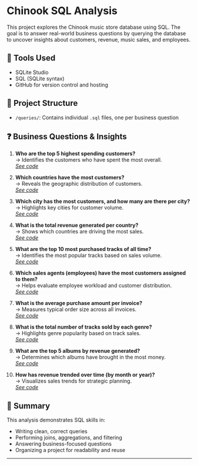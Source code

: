 # Chinook SQL Analysis

This project explores the Chinook music store database using SQL. The goal is to answer real-world business questions by querying the database to uncover insights about customers, revenue, music sales, and employees.

## 🧰 Tools Used
- SQLite Studio
- SQL (SQLite syntax)
- GitHub for version control and hosting

## 📁 Project Structure
- `/queries/`: Contains individual `.sql` files, one per business question

## ❓ Business Questions & Insights

1. **Who are the top 5 highest spending customers?**  
   → Identifies the customers who have spent the most overall.  
   _[See code](queries/top_5_customers.sql)_

2. **Which countries have the most customers?**  
   → Reveals the geographic distribution of customers.  
   _[See code](queries/customers_by_country.sql)_

3. **Which city has the most customers, and how many are there per city?**  
   → Highlights key cities for customer volume.  
   _[See code](queries/customers_by_city.sql)_

4. **What is the total revenue generated per country?**  
   → Shows which countries are driving the most sales.  
   _[See code](queries/revenue_by_country.sql)_

5. **What are the top 10 most purchased tracks of all time?**  
   → Identifies the most popular tracks based on sales volume.  
   _[See code](queries/top_tracks.sql)_

6. **Which sales agents (employees) have the most customers assigned to them?**  
   → Helps evaluate employee workload and customer distribution.  
   _[See code](queries/customers_per_employee.sql)_

7. **What is the average purchase amount per invoice?**  
   → Measures typical order size across all invoices.  
   _[See code](queries/avg_invoice_amount.sql)_

8. **What is the total number of tracks sold by each genre?**  
   → Highlights genre popularity based on track sales.  
   _[See code](queries/tracks_sold_by_genre.sql)_

9. **What are the top 5 albums by revenue generated?**  
   → Determines which albums have brought in the most money.  
   _[See code](queries/top_albums_by_revenue.sql)_

10. **How has revenue trended over time (by month or year)?**  
   → Visualizes sales trends for strategic planning.  
   _[See code](queries/revenue_over_time.sql)_

## 📌 Summary

This analysis demonstrates SQL skills in:
- Writing clean, correct queries
- Performing joins, aggregations, and filtering
- Answering business-focused questions
- Organizing a project for readability and reuse

---
